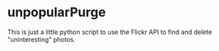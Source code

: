 # unpopularPurge
This is just a little python script to use the Flickr API to find and delete "uninteresting" photos.
